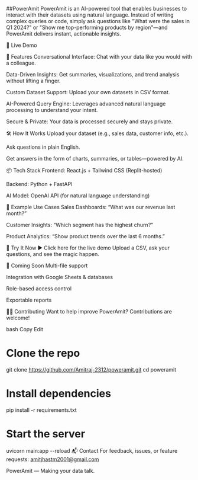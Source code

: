 ##PowerAmit
PowerAmit is an AI-powered tool that enables businesses to interact with their datasets using natural language. Instead of writing complex queries or code, simply ask questions like "What were the sales in Q1 2024?" or "Show me top-performing products by region"—and PowerAmit delivers instant, actionable insights.

🔗 Live Demo

🚀 Features
Conversational Interface: Chat with your data like you would with a colleague.

Data-Driven Insights: Get summaries, visualizations, and trend analysis without lifting a finger.

Custom Dataset Support: Upload your own datasets in CSV format.

AI-Powered Query Engine: Leverages advanced natural language processing to understand your intent.

Secure & Private: Your data is processed securely and stays private.

🛠 How It Works
Upload your dataset (e.g., sales data, customer info, etc.).

Ask questions in plain English.

Get answers in the form of charts, summaries, or tables—powered by AI.

📦 Tech Stack
Frontend: React.js + Tailwind CSS (Replit-hosted)

Backend: Python + FastAPI

AI Model: OpenAI API (for natural language understanding)

📁 Example Use Cases
Sales Dashboards: “What was our revenue last month?”

Customer Insights: “Which segment has the highest churn?”

Product Analytics: “Show product trends over the last 6 months.”

🧪 Try It Now
▶️ Click here for the live demo
Upload a CSV, ask your questions, and see the magic happen.

📌 Coming Soon
Multi-file support

Integration with Google Sheets & databases

Role-based access control

Exportable reports

🧑‍💻 Contributing
Want to help improve PowerAmit? Contributions are welcome!

bash
Copy
Edit
# Clone the repo
git clone https://github.com/Amitraj-2312/poweramit.git
cd poweramit

# Install dependencies
pip install -r requirements.txt

# Start the server
uvicorn main:app --reload
📬 Contact
For feedback, issues, or feature requests: amitjhastm2001@gmail.com

PowerAmit — Making your data talk.
